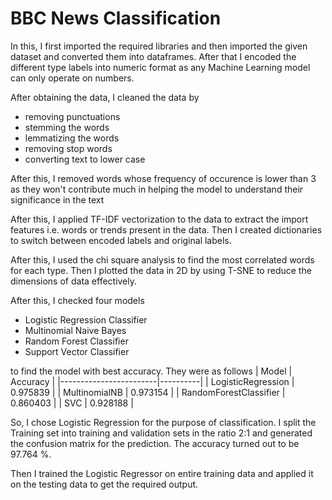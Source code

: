 # BBC News Classification

In this, I first imported the required libraries and then imported the given dataset and converted them into dataframes. After that I encoded the different type labels into numeric format as any Machine Learning model can only operate on numbers.

After obtaining the data, I cleaned the data by
* removing punctuations
* stemming the words
* lemmatizing the words
* removing stop words
* converting text to lower case  

After this, I removed words whose frequency of occurence is lower than 3 as they won't contribute much in helping the model to understand their significance in the text

After this, I applied TF-IDF vectorization to the data to extract the import features i.e. words or trends present in the data. Then I created dictionaries to switch between encoded labels and original labels.

After this, I used the chi square analysis to find the most correlated words for each type. Then I plotted the data in 2D by using T-SNE to reduce the dimensions of data effectively.

After this, I checked four models 
* Logistic Regression Classifier
* Multinomial Naive Bayes
* Random Forest Classifier
* Support Vector Classifier

to find the model with best accuracy. They were as follows
| Model                  | Accuracy |
|------------------------|----------|
| LogisticRegression     | 0.975839 |
| MultinomialNB          | 0.973154 |
| RandomForestClassifier | 0.860403 |
| SVC                    | 0.928188 |

So, I chose Logistic Regression for the purpose of classification.
I split the Training set into training and validation sets in the ratio 2:1 and generated the confusion matrix for the prediction. The accuracy turned out to be 97.764 %.

Then I trained the Logistic Regressor on entire training data and applied it on the testing data to get the required output.



